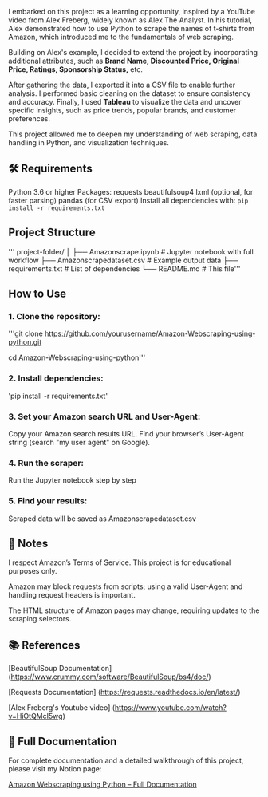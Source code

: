 I embarked on this project as a learning opportunity, inspired by a YouTube video from Alex Freberg, widely known as Alex The Analyst. In his tutorial, Alex demonstrated how to use Python to scrape the names of t-shirts from Amazon, which introduced me to the fundamentals of web scraping.

Building on Alex's example, I decided to extend the project by incorporating additional attributes, such as **Brand Name, Discounted Price, Original Price, Ratings, Sponsorship Status,** etc.

After gathering the data, I exported it into a CSV file to enable further analysis. I performed basic cleaning on the dataset to ensure consistency and accuracy. Finally, I used **Tableau** to visualize the data and uncover specific insights, such as price trends, popular brands, and customer preferences.

This project allowed me to deepen my understanding of web scraping, data handling in Python, and visualization techniques.

## **🛠️ Requirements**
Python 3.6 or higher
Packages:
requests
beautifulsoup4
lxml (optional, for faster parsing)
pandas (for CSV export)
Install all dependencies with:
`pip install -r requirements.txt`

## **Project Structure**
'''
project-folder/
│
├── Amazonscrape.ipynb       # Jupyter notebook with full workflow
├── Amazonscrapedataset.csv  # Example output data
├── requirements.txt           # List of dependencies
└── README.md                  # This file'''

## **How to Use**

### 1. Clone the repository:

'''git clone https://github.com/yourusername/Amazon-Webscraping-using-python.git

cd Amazon-Webscraping-using-python'''

### 2. Install dependencies:
'pip install -r requirements.txt'

### 3. Set your Amazon search URL and User-Agent:

Copy your Amazon search results URL.
Find your browser’s User-Agent string (search "my user agent" on Google).

### 4. Run the scraper:

Run the Jupyter notebook step by step

### 5. Find your results:

Scraped data will be saved as Amazonscrapedataset.csv

## 📝 **Notes**

I respect Amazon’s Terms of Service. This project is for educational purposes only.

Amazon may block requests from scripts; using a valid User-Agent and handling request headers is important.

The HTML structure of Amazon pages may change, requiring updates to the scraping selectors.

## 📚 **References**

[BeautifulSoup Documentation]
(https://www.crummy.com/software/BeautifulSoup/bs4/doc/)

[Requests Documentation]
(https://requests.readthedocs.io/en/latest/)

[Alex Freberg's Youtube video]
(https://www.youtube.com/watch?v=HiOtQMcI5wg)

## 📄 Full Documentation

For complete documentation and a detailed walkthrough of this project, please visit my Notion page: 

[Amazon Webscraping using Python – Full Documentation](https://www.notion.so/Amazon-Webscraping-using-Python-169b0a834e2680799e41e882bfc0bd74)

